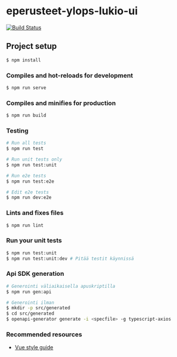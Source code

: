 # eperusteet-ylops-lukio-ui

[![Build Status](https://travis-ci.org/Opetushallitus/eperusteet-ylops-lukio.svg?branch=master)](https://travis-ci.org/Opetushallitus/eperusteet-ylops-lukio)

## Project setup
```sh
$ npm install
```

### Compiles and hot-reloads for development
```sh
$ npm run serve
```

### Compiles and minifies for production
```sh
$ npm run build
```

### Testing
```sh
# Run all tests
$ npm run test

# Run unit tests only
$ npm run test:unit

# Run e2e tests
$ npm run test:e2e

# Edit e2e tests
$ npm run dev:e2e
```

### Lints and fixes files
```sh
$ npm run lint
```

### Run your unit tests
```sh
$ npm run test:unit
$ npm run test:unit:dev # Pitää testit käynnissä
```

### Api SDK generation
```sh
# Generointi väliaikaisella apuskriptilla
$ npm run gen:api

# Generointi ilman
$ mkdir -p src/generated
$ cd src/generated
$ openapi-generator generate -i <specfile> -g typescript-axios
```

### Recommended resources
- [Vue style guide](https://vuejs.org/v2/style-guide)
